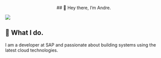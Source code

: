 <p align="center">
## 👋 Hey there, I’m Andre.

<a href="https://de.linkedin.com/in/andre-dossinger"><img src="https://img.shields.io/badge/LinkedIn-0077B5?style=for-the-badge&logo=linkedin&logoColor=white"/></a>
</p>

## :tea: What I do.
I am a developer at SAP and passionate about building systems using the latest cloud technologies.
